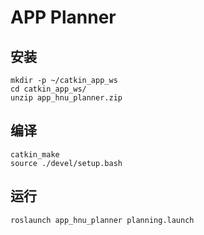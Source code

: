 # APP Planner


## 安装

```shell
mkdir -p ~/catkin_app_ws
cd catkin_app_ws/
unzip app_hnu_planner.zip
```

## 编译

```shell
catkin_make
source ./devel/setup.bash
```

## 运行

```shell
roslaunch app_hnu_planner planning.launch
```


